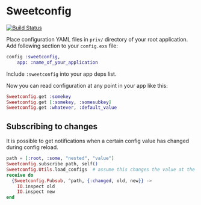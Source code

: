 Sweetconfig
===========

[![Build Status](https://travis-ci.org/d0rc/sweetconfig.png?branch=master "Build Status")](http://travis-ci.org/d0rc/sweetconfig)

Place configuration YAML files in `priv/` directory of your root application.
Add following section to your `config.exs` file:


```elixir
config :sweetconfig,
	app: :name_of_your_application
```

Include `:sweetconfig` into your app deps list.

Now you can read configuration at any point in your app like this:

```elixir
Sweetconfig.get :somekey
Sweetconfig.get [:somekey, :somesubkey]
Sweetconfig.get :whatever, :default_value
```


## Subscribing to changes

It is possible to get notifications when a certain config value has changed
during config reload.

```elixir
path = [:root, :some, "nested", "value"]
Sweetconfig.subscribe path, self()
Sweetconfig.Utils.load_configs  # assume this changes the value at the path above
receive do
  {Sweetconfig.Pubsub, ^path, {:changed, old, new}} ->
    IO.inspect old
    IO.inspect new
end
```
